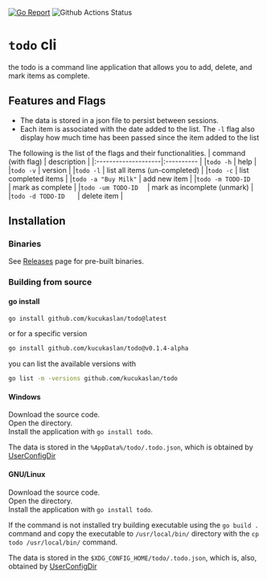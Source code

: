 [![Go Report](https://goreportcard.com/badge/github.com/kucukaslan/todo)](https://goreportcard.com/report/github.com/kucukaslan/todo) ![Github Actions Status](https://github.com/kucukaslan/todo/actions/workflows/go.yml/badge.svg)

# `todo` cli
the todo is a command line application that allows you to add, delete, and mark items as complete.

## Features and Flags 
- The data is stored in a json file to persist between sessions.   
- Each item is associated with the date added to the list. The `-l` flag also display how much time has been passed since the item added to the list


The following is the list of the flags and their functionalities.
|   command (with flag)	|  description 	| 
|:--------------------|:----------	|
|`todo -h`            | help  |
|`todo -v`            | version  |
|`todo -l`            | list all items (un-completed)   |
|`todo -c`            | list completed items  |
|`todo -a "Buy Milk"` | add new item  |
|`todo -m TODO-ID   ` | mark as complete  |
|`todo -um TODO-ID  ` | mark as incomplete (unmark)  |
|`todo -d TODO-ID   ` | delete item  |


## Installation
### Binaries
See [Releases](https://github.com/Kucukaslan/todo/releases) page for pre-built binaries.
### Building from source
#### go install

```bash
go install github.com/kucukaslan/todo@latest
```
or for a specific version

```bash
go install github.com/kucukaslan/todo@v0.1.4-alpha
```

you can list the available versions with
```bash
go list -m -versions github.com/kucukaslan/todo

```
#### Windows
Download the source code.  
Open the directory.  
Install the application with `go install todo`.  

The data is stored in the `%AppData%/todo/.todo.json`, 
which is obtained by [UserConfigDir](https://pkg.go.dev/os#UserConfigDir)

#### GNU/Linux
Download the source code.  
Open the directory.  
Install the application with `go install todo`.

If the command is not installed try building executable using the `go build .` command and copy the executable to `/usr/local/bin/` directory with the `cp todo /usr/local/bin/` command.

The data is stored in the `$XDG_CONFIG_HOME/todo/.todo.json`, 
which is, also, obtained by [UserConfigDir](https://pkg.go.dev/os#UserConfigDir)
